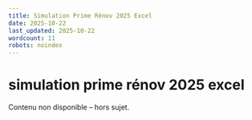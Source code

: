 ```yaml
---
title: Simulation Prime Rénov 2025 Excel
date: 2025-10-22
last_updated: 2025-10-22
wordcount: 11
robots: noindex
---
```


# simulation prime rénov 2025 excel

Contenu non disponible – hors sujet.